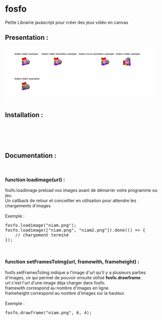 # fosfo
Petite Librairie javascript pour créer des jeux vidéo en canvas
<br>
<h2>Presentation :</h2>
<img src="./img.gif"/>
<br>
<h2>Installation :</h2><br>
<pre><script src="./fosfo.js"></script></pre><br>
<h2>Documentation :</h2><br>
<h3>function loadimage(url) :</h3>
fosfo.loadimage preload vos images avant de démarrer votre programme ou jeu.
<br>
Un callback de retour et conceillier en utilisation pour attendre les chargements d'images
<br>
<br>
Exemple :<br>
<pre>
fosfo.loadimage("niam.png");
fosfo.loadimage(["niam.png", "niam2.png"]).done(() => {
    // chargement terminé
});
</pre>
<br>
<h3>function setFramesToImg(url, framewith, frameheight) :</h3>
fosfo.setFramesToImg indique a l'image d'url qu'il y a plusieurs parties d'images,
ce qui permet de pouvoir ensuite utilisé <b>fosfo.drawframe</b>.
<br>
url c'est l'url d'une image déja charger dans fosfo.
<br>
framewith correspond au nombre d'images en ligne.
<br>
frameheight correspond au nombre d'images sur la hauteur.
<br>
<br>
Exemple :<br>
<pre>fosfo.drawframe("niam.png", 6, 4);</pre><br>

